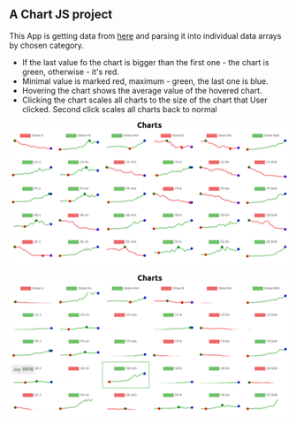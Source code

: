 
## A Chart JS project

This App is getting data from [here](https://github.com/kirillzorin/internship2020/blob/master/data.json) and parsing it into individual data arrays by chosen category.

* If the last value fo the chart is bigger than the first one - the chart is green, otherwise - it's red.
* Minimal value is marked red, maximum - green, the last one is blue.
* Hovering the chart shows the average value of the hovered chart.
* Clicking the chart scales all charts to the size of the chart that User clicked. Second click scales all charts back to normal

![Screenshot](https://github.com/vladislavzasyadko/charts-and-statistics/blob/master/src/img/screen2.png)

![Screenshot](https://github.com/vladislavzasyadko/charts-and-statistics/blob/master/src/img/screen.png)
